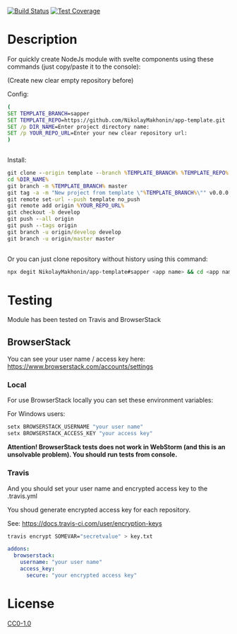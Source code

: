 <!-- Markdown Docs: -->
<!-- https://guides.github.com/features/mastering-markdown/#GitHub-flavored-markdown -->
<!-- https://daringfireball.net/projects/markdown/basics -->
<!-- https://daringfireball.net/projects/markdown/syntax -->

<!-- [![NPM Version][npm-image]][npm-url] -->
<!-- [![NPM Downloads][downloads-image]][downloads-url] -->
<!-- [![Node.js Version][node-version-image]][node-version-url] -->
[![Build Status][travis-image]][travis-url]
[![Test Coverage][coveralls-image]][coveralls-url]

# Description

For quickly create NodeJs module with svelte components using these commands (just copy/paste it to the console):

(Create new clear empty repository before)

Config:

```cmd
(
SET TEMPLATE_BRANCH=sapper
SET TEMPLATE_REPO=https://github.com/NikolayMakhonin/app-template.git
SET /p DIR_NAME=Enter project directory name:
SET /p YOUR_REPO_URL=Enter your new clear repository url:
)
 
```

Install:

```cmd
git clone --origin template --branch %TEMPLATE_BRANCH% %TEMPLATE_REPO% %DIR_NAME%
cd %DIR_NAME%
git branch -m %TEMPLATE_BRANCH% master
git tag -a -m "New project from template \"%TEMPLATE_BRANCH%\"" v0.0.0
git remote set-url --push template no_push
git remote add origin %YOUR_REPO_URL%
git checkout -b develop
git push --all origin
git push --tags origin
git branch -u origin/develop develop
git branch -u origin/master master
 
```

Or you can just clone repository without history using this command:
```bash
npx degit NikolayMakhonin/app-template#sapper <app name> && cd <app name> && npm i && npm run test
```

# Testing

<!-- Required for open source BrowserStack plan -->
<!-- https://www.browserstack.com/open-source?ref=pricing -->

Module has been tested on Travis and BrowserStack

## BrowserStack

You can see your user name / access key here:
https://www.browserstack.com/accounts/settings

### Local

For use BrowserStack locally you can set these environment variables:

For Windows users:
```bash
setx BROWSERSTACK_USERNAME "your user name"
setx BROWSERSTACK_ACCESS_KEY "your access key"
```

**Attention! BrowserStack tests does not work in WebStorm (and this is an unsolvable problem). You should run tests from console.**

### Travis

And you should set your user name and encrypted access key to the .travis.yml

You shoud generate encrypted access key for each repository.

See: https://docs.travis-ci.com/user/encryption-keys
```bash
travis encrypt SOMEVAR="secretvalue" > key.txt
```


```yml
addons:
  browserstack:
    username: "your user name"
    access_key:
      secure: "your encrypted access key"
```

<!--

---

[![BrowserStack](https://i.imgur.com/cOdhMed.png)](https://www.browserstack.com/)
---

-->

# License

[CC0-1.0](LICENSE)

[npm-image]: https://img.shields.io/npm/v/app-template.svg
[npm-url]: https://npmjs.org/package/app-template
[node-version-image]: https://img.shields.io/node/v/app-template.svg
[node-version-url]: https://nodejs.org/en/download/
[travis-image]: https://travis-ci.org/NikolayMakhonin/app-template.svg?branch=sapper
[travis-url]: https://travis-ci.org/NikolayMakhonin/app-template?branch=sapper
[coveralls-image]: https://coveralls.io/repos/github/NikolayMakhonin/app-template/badge.svg?branch=sapper
[coveralls-url]: https://coveralls.io/github/NikolayMakhonin/app-template?branch=sapper
[downloads-image]: https://img.shields.io/npm/dm/app-template.svg
[downloads-url]: https://npmjs.org/package/app-template
[npm-url]: https://npmjs.org/package/app-template
